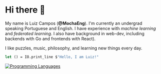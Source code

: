 # Hi there 👋

My name is Luiz Campos (**@MochaEng**). I'm currently an undergrad speaking Portuguese and English. I have experience with _machine learning_ and _federated learning_. I also have background in web-dev, including backends with Go and frontends with React).

I like puzzles, music, philosophy, and learning new things every day.

```ocaml
let () = IO.print_line $"Hello, I am Luiz!"
```

[![Programming Languages](https://skillicons.dev/icons?i=ts,py,go,rust,ocaml)](https://skillicons.dev)
